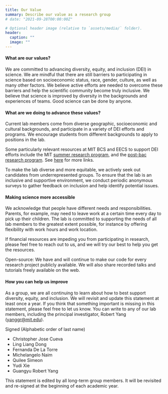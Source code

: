 ```yaml
---
title: Our Value
summary: Describe our value as a research group
# date: "2021-09-28T00:00:00Z"

# Optional header image (relative to `assets/media/` folder).
header:
  caption: ""
  image: ""
---
```


#### What are our values?
We are committed to advancing diversity, equity, and inclusion (DEI) in science. We are mindful that there are still barriers to participating in science based on socioeconomic status, race, gender, culture, as well as many other factors. We believe active efforts are needed to overcome these barriers and help the scientific community become truly inclusive. We believe that science is improved by diversity in the backgrounds and experiences of teams. Good science can be done by anyone.

#### What are we doing to advance these values?
Current lab members come from diverse geographic, socioeconomic and cultural backgrounds, and participate in a variety of DEI efforts and programs. We encourage students from different backgrounds to apply to positions in the lab. 

Some particularly relevant resources at MIT BCS and EECS to support DEI efforts include the MIT [summer research program](https://bcs.mit.edu/diversity-equity-and-inclusion-bcs-and-building-46/outreach/mit-summer-research-program-msrp), and the [post-bac research program](https://bcs.mit.edu/diversity-equity-and-inclusion-bcs-and-building-46/outreach/research-scholars-program). See [here](https://bcs.mit.edu/diversity-equity-and-inclusion-bcs-and-building-46) for more links.

To make the lab diverse and more equitable, we actively seek out candidates from underrepresented groups. To ensure that the lab is an inclusive and supportive environment, we conduct periodic anonymous surveys to gather feedback on inclusion and help identify potential issues.

#### Making science more accessible
We acknowledge that people have different needs and responsibilities. Parents, for example, may need to leave work at a certain time every day to pick up their children. The lab is committed to supporting the needs of all lab members to the greatest extent possible, for instance by offering flexibility with work hours and work location.

If financial resources are impeding you from participating in research, please feel free to reach out to us, and we will try our best to help you get the resources.

Open-source: We have and will continue to make our code for every research project publicly available. We will also share recorded talks and tutorials freely available on the web.

#### How you can help us improve

As a group, we are all continuing to learn about how to best support diversity, equity, and inclusion. We will revisit and update this statement at least once a year. If you think that something important is missing in this statement, please feel free to let us know. You can write to any of our lab members, including the principal investigator, Robert Yang (yanggr@mit.edu).

Signed (Alphabetic order of last name)
- Christopher Jose Cueva
- Ling Liang Dong
- Fernanda De La Torre
- Michelangelo Naim
- Quilee Simeon
- Yudi Xie
- Guangyu Robert Yang

This statement is edited by all long-term group members. It will be
 revisited and re-signed at the beginning of each academic year.
